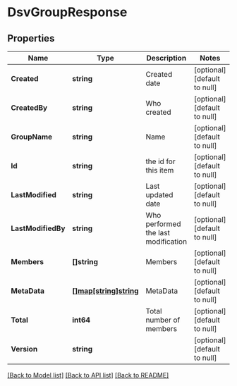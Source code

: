 # DsvGroupResponse

## Properties
Name | Type | Description | Notes
------------ | ------------- | ------------- | -------------
**Created** | **string** | Created date | [optional] [default to null]
**CreatedBy** | **string** | Who created | [optional] [default to null]
**GroupName** | **string** | Name | [optional] [default to null]
**Id** | **string** | the id for this item | [optional] [default to null]
**LastModified** | **string** | Last updated date | [optional] [default to null]
**LastModifiedBy** | **string** | Who performed the last modification | [optional] [default to null]
**Members** | **[]string** | Members | [optional] [default to null]
**MetaData** | [**[]map[string]string**](map.md) | MetaData | [optional] [default to null]
**Total** | **int64** | Total number of members | [optional] [default to null]
**Version** | **string** |  | [optional] [default to null]

[[Back to Model list]](../README.md#documentation-for-models) [[Back to API list]](../README.md#documentation-for-api-endpoints) [[Back to README]](../README.md)

